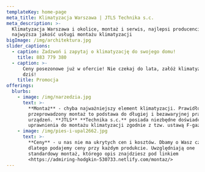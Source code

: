 ```yaml
---
templateKey: home-page
meta_title: Klimatyzacja Warszawa | JTLS Technika s.c.
meta_description: >-
  Klimatyzacja Warszawa i okolice, montaż i serwis, najlepsi producenci,
  najwyższa jakość usługi montażu klimatyzacji
bigImage: /img/architektura.jpg
slider_captions:
  - caption: Zadzwoń i zapytaj o klimatyzację do swojego domu!
    title: 883 779 380
  - caption: >-
      Ceny posezonowe już w ofercie! Nie czekaj do lata, załóż klimatyzację już
      dziś!
    title: Promocja
offerings:
  blurbs:
    - image: /img/narzedzia.jpg
      text: >-
        **Montaż** - chyba najważniejszy element klimatyzacji. Prawidłowo
        przeprowadzony montaż to podstawa do długiej i bezawaryjnej pracy
        urządzeń. **JTLS** **Technika s.c.** posiada niezbędne doświadczenie i
        uprawnienia do montażu klimatyzacji zgodnie z tzw. ustawą F-gazową.
    - image: /img/pies-i-upal2662.jpg
      text: >-
        **Ceny** - u nas nie ma ukrytych cen i kosztów. Dbamy o Wasz czas,
        dlatego podajemy ceny przy każdym produkcie. Uwzględniają one
        standardowy montaż, którego opis znajdziesz pod linkiem
        <https://admiring-hodgkin-530733.netlify.com/montaz/>
---
```


